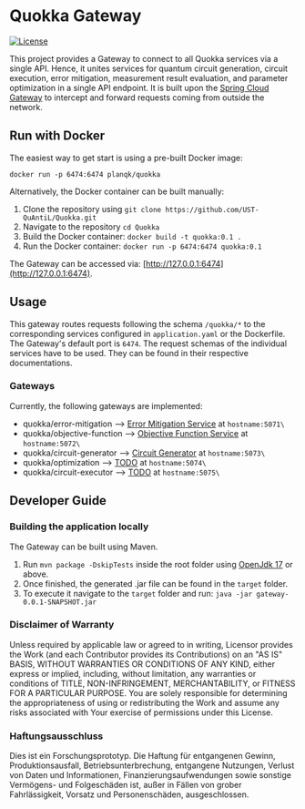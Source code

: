 # Quokka Gateway

[![License](https://img.shields.io/badge/License-Apache%202.0-blue.svg)](https://opensource.org/licenses/Apache-2.0)

This project provides a Gateway to connect to all Quokka services via a single API.
Hence, it unites services for quantum circuit generation, circuit execution, error mitigation, measurement result evaluation, and parameter optimization in a single API endpoint.
It is built upon the [Spring Cloud Gateway](https://spring.io/projects/spring-cloud-gateway) to intercept and forward requests coming from outside the network.

## Run with Docker
The easiest way to get start is using a pre-built Docker image:

``docker run -p 6474:6474 planqk/quokka``


Alternatively, the Docker container can be built manually:
1. Clone the repository using ``git clone https://github.com/UST-QuAntiL/Quokka.git``
2. Navigate to the repository  ``cd Quokka``
3. Build the Docker container: ``docker build -t quokka:0.1 .``
4. Run the Docker container: ``docker run -p 6474:6474 quokka:0.1``

The Gateway can be accessed via: [http://127.0.0.1:6474](http://127.0.0.1:6474).



## Usage

This gateway routes requests following the schema ``/quokka/*`` to the corresponding services configured in ``application.yaml`` or the Dockerfile.
The Gateway's default port is `6474`.
The request schemas of the individual services have to be used. They can be found in their respective documentations.

### Gateways

Currently, the following gateways are implemented:
* quokka/error-mitigation --> [Error Mitigation Service](https://github.com/UST-QuAntiL/error-mitigation-service) at ``hostname:5071\``
* quokka/objective-function --> [Objective Function Service](https://github.com/UST-QuAntiL/objective-function-service) at ``hostname:5072\``
* quokka/circuit-generator --> [Circuit Generator](https://github.com/UST-QuAntiL/quantum-circuit-generator) at ``hostname:5073\``
* quokka/optimization --> [TODO](https://github.com/UST-QuAntiL/error-mitigation-service) at ``hostname:5074\``
* quokka/circuit-executor --> [TODO](https://github.com/UST-QuAntiL/error-mitigation-service) at ``hostname:5075\``


## Developer Guide

### Building the application locally
The Gateway can be built using Maven.

1. Run `mvn package -DskipTests` inside the root folder using [OpenJdk 17](https://openjdk.java.net/projects/jdk/17/) or above.
2. Once finished, the generated .jar file can be found in the `target` folder.
3. To execute it navigate to the `target` folder and run: `java -jar gateway-0.0.1-SNAPSHOT.jar`


### Disclaimer of Warranty
Unless required by applicable law or agreed to in writing, Licensor provides the Work (and each Contributor provides its Contributions) on an "AS IS" BASIS, WITHOUT WARRANTIES OR CONDITIONS OF ANY KIND, either express or implied, including, without limitation, any warranties or conditions of TITLE, NON-INFRINGEMENT, MERCHANTABILITY, or FITNESS FOR A PARTICULAR PURPOSE. You are solely responsible for determining the appropriateness of using or redistributing the Work and assume any risks associated with Your exercise of permissions under this License.

### Haftungsausschluss
Dies ist ein Forschungsprototyp. Die Haftung für entgangenen Gewinn, Produktionsausfall, Betriebsunterbrechung, entgangene Nutzungen, Verlust von Daten und Informationen, Finanzierungsaufwendungen sowie sonstige Vermögens- und Folgeschäden ist, außer in Fällen von grober Fahrlässigkeit, Vorsatz und Personenschäden, ausgeschlossen.
